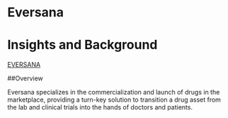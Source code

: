 # **Eversana**
# Insights and Background 

[EVERSANA](https://www.eversana.com/)

##Overview

Eversana specializes in the commercialization and launch of drugs in the marketplace, providing a turn-key solution to transition a drug asset from the lab and clinical trials into the hands of doctors and patients.
